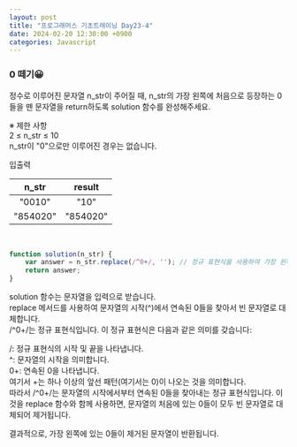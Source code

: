 ```yaml
---
layout: post
title: "프로그래머스 기초트레이닝 Day23-4"
date: 2024-02-20 12:30:00 +0900
categories: Javascript
---
```


### 0 떼기😀

정수로 이루어진 문자열 n_str이 주어질 때, n_str의 가장 왼쪽에 처음으로 등장하는 0들을 뗀 문자열을 return하도록 solution 함수를 완성해주세요.
<br>

※ 제한 사항<br>
2 ≤ n_str ≤ 10<br>
n_str이 "0"으로만 이루어진 경우는 없습니다.<br>

입출력 <br>

|               n_str        |        result        |
| :------------------------------------: | :------------------: |
| "0010" | "10" |
|"854020"|"854020"|

<br>

```javascript
function solution(n_str) {
    var answer = n_str.replace(/^0+/, ''); // 정규 표현식을 사용하여 가장 왼쪽의 0들을 제거
    return answer;
}
```

solution 함수는 문자열을 입력으로 받습니다.<br>
replace 메서드를 사용하여 문자열의 시작(^)에서 연속된 0들을 찾아서 빈 문자열로 대체합니다.<br>
/^0+/는 정규 표현식입니다. 이 정규 표현식은 다음과 같은 의미를 갖습니다:

/: 정규 표현식의 시작 및 끝을 나타냅니다.<br>
^: 문자열의 시작을 의미합니다.<br>
0+: 연속된 0을 나타냅니다.<br> 
여기서 +는 하나 이상의 앞선 패턴(여기서는 0)이 나오는 것을 의미합니다.<br>
따라서 /^0+/는 문자열의 시작에서부터 연속된 0들을 찾아내는 정규 표현식입니다. 이것을 replace 함수와 함께 사용하면, 문자열의 처음에 있는 0들이 모두 빈 문자열로 대체되어 제거됩니다.<br>

결과적으로, 가장 왼쪽에 있는 0들이 제거된 문자열이 반환됩니다.<br>
